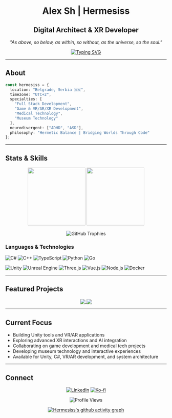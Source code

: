 <div align="center">

# Alex Sh | Hermesiss

## Digital Architect & XR Developer

_"As above, so below, as within, so without, as the universe, so the soul."_

[![Typing SVG](https://readme-typing-svg.demolab.com?font=Fira+Code&size=20&pause=1000&color=6A5ACD&center=true&vCenter=true&width=600&lines=Full+Stack+Developer;Game+%26+XR+Developer;Medical+Tech+Specialist;Unity+%26+C%23+Expert)](https://git.io/typing-svg)

</div>

---

## About

```typescript
const hermesiss = {
  location: "Belgrade, Serbia 🇷🇸",
  timezone: "UTC+2",
  specialties: [
    "Full Stack Development",
    "Game & VR/AR/XR Development",
    "Medical Technology",
    "Museum Technology"
  ],
  neurodivergent: ["ADHD", "ASD"],
  philosophy: "Hermetic Balance | Bridging Worlds Through Code"
};
```

---

## Stats & Skills

<div align="center">

<img height="180em" src="https://github-readme-stats.vercel.app/api?username=hermesiss&show_icons=true&theme=gruvbox&count_private=true&bg_color=0d1117&title_color=6A5ACD&icon_color=6A5ACD&text_color=c9d1d9&border_color=30363d"/>
<img height="180em" src="https://github-readme-stats.vercel.app/api/top-langs/?username=Hermesiss&layout=compact&langs_count=8&theme=gruvbox&bg_color=0d1117&title_color=6A5ACD&text_color=c9d1d9&border_color=30363d"/>

<div align="center">

![GitHub Trophies](https://github-profile-trophy.vercel.app/?username=Hermesiss&theme=gruvbox&no-frame=true&no-bg=false&margin-w=4&title=Stars,Followers,Commits,Repositories,MultipleLang,PullRequest,Issues)

</div>

</div>

### Languages & Technologies

![C#](https://img.shields.io/badge/C%23-239120?style=for-the-badge&logo=csharp&logoColor=white&labelColor=2F1B69)
![C++](https://img.shields.io/badge/C%2B%2B-00599C?style=for-the-badge&logo=c%2B%2B&logoColor=white&labelColor=2F1B69)
![TypeScript](https://img.shields.io/badge/TypeScript-007ACC?style=for-the-badge&logo=typescript&logoColor=white&labelColor=2F1B69)
![Python](https://img.shields.io/badge/Python-3776AB?style=for-the-badge&logo=python&logoColor=white&labelColor=2F1B69)
![Go](https://img.shields.io/badge/Go-00ADD8?style=for-the-badge&logo=go&logoColor=white&labelColor=2F1B69)

![Unity](https://img.shields.io/badge/Unity-100000?style=for-the-badge&logo=unity&logoColor=white&labelColor=4B0082)
![Unreal Engine](https://img.shields.io/badge/Unreal%20Engine-313131?style=for-the-badge&logo=unreal-engine&logoColor=white&labelColor=2F1B69)
![Three.js](https://img.shields.io/badge/Three.js-000000?style=for-the-badge&logo=three.js&logoColor=white&labelColor=4B0082)
![Vue.js](https://img.shields.io/badge/Vue.js-35495E?style=for-the-badge&logo=vue.js&logoColor=4FC08D&labelColor=2F1B69)
![Node.js](https://img.shields.io/badge/Node.js-43853D?style=for-the-badge&logo=node.js&logoColor=white&labelColor=2F1B69)
![Docker](https://img.shields.io/badge/Docker-2496ED?style=for-the-badge&logo=docker&logoColor=white&labelColor=2F1B69)

---

## Featured Projects

<div align="center">

<a href="https://github.com/Hermesiss/georgia-utilities-alert">
  <img align="center" src="https://github-readme-stats.vercel.app/api/pin/?username=Hermesiss&repo=georgia-utilities-alert&theme=gruvbox&bg_color=0d1117&title_color=6A5ACD&text_color=c9d1d9&border_color=30363d" />
</a>
<a href="https://github.com/TrismegistusDevelopment/unity-splines">
  <img align="center" src="https://github-readme-stats.vercel.app/api/pin/?username=TrismegistusDevelopment&repo=unity-splines&theme=gruvbox&bg_color=0d1117&title_color=6A5ACD&text_color=c9d1d9&border_color=30363d" />
</a>

</div>

---

## Current Focus

- Building Unity tools and VR/AR applications
- Exploring advanced XR interactions and AI integration
- Collaborating on game development and medical tech projects
- Developing museum technology and interactive experiences
- Available for Unity, C#, VR/AR development, and system architecture

---

## Connect

<div align="center">

[![LinkedIn](https://img.shields.io/badge/LinkedIn-0077B5?style=for-the-badge&logo=linkedin&logoColor=white&labelColor=2F1B69)](https://linkedin.com/in/hermesiss)
[![Ko-fi](https://img.shields.io/badge/Ko--fi-F16061?style=for-the-badge&logo=ko-fi&logoColor=white&labelColor=2F1B69)](https://ko-fi.com/hermesistrismegistus)

![Profile Views](https://komarev.com/ghpvc/?username=Hermesiss&color=6A5ACD&style=for-the-badge)

[![Hermesiss's github activity graph](https://github-readme-activity-graph.vercel.app/graph?username=Hermesiss&theme=tokyo-night&bg_color=0d1117&color=6A5ACD&line=6A5ACD&point=c9d1d9&area_color=6A5ACD&area=true)](https://github.com/ashutosh00710/github-readme-activity-graph)

</div>
